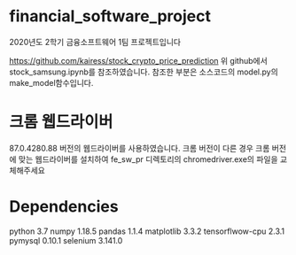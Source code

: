 # financial_software_project
2020년도 2학기 금융소프트웨어 1팀 프로젝트입니다

https://github.com/kairess/stock_crypto_price_prediction
위 github에서 stock_samsung.ipynb를 참조하였습니다.
참조한 부분은 소스코드의 model.py의 make_model함수입니다.

# 크롬 웹드라이버
 87.0.4280.88 버전의 웹드라이버를 사용하였습니다.
 크롬 버전이 다른 경우 크롬 버전에 맞는 웹드라이버를 설치하여 fe_sw_pr 디렉토리의 chromedriver.exe의 파일을 교체해주세요
 
# Dependencies
python 3.7
numpy 1.18.5
pandas 1.1.4
matplotlib 3.3.2
tensorflwow-cpu 2.3.1
pymysql 0.10.1
selenium 3.141.0
